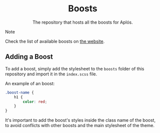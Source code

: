 <div align="center">
  <h1>Boosts</h1>
  <p>The repository that hosts all the boosts for Aplós.</p>
</div>

> [!NOTE]
> Check the list of available boosts on [the website](https://aplos.dev/boosts/).

## Adding a Boost

To add a boost, simply add the stylesheet to the `boosts` folder of this repository and import it in the `index.scss` file.

An example of an boost:

```scss
.boost-name {
    h1 {
        color: red;
    }
}
```

It's important to add the boost's styles inside the class name of the boost, to avoid conflicts with other boosts and the main stylesheet of the theme.
